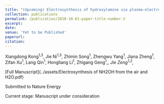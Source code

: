 ```yaml
---
title: "(Upcoming) Electrosynthesis of hydroxylamine via plasma-electrochemical cascade pathway using the air and water as raw materials"
collection: publications
permalink: /publication/2010-10-01-paper-title-number-2
excerpt: 
date: 
venue: 'Yet to be Published'
paperurl: 
citation: 
---
```

Xiangdong Kong<sup>1,3</sup>, Jie Ni<sup>1,3</sup>, Zhimin Song<sup>1</sup>, Zhengwu Yang<sup>1</sup>, Jiana Zheng<sup>1</sup>, Zifan Xu<sup>1</sup>, Lang Qin<sup>1</sup>, Hongliang Li<sup>1</sup>, Zhigang Geng<sup>1</sup>,*, Jie Zeng<sup>1,2</sup>,*

[Full Manuscript](../assets/Electrosynthesis of NH2OH from the air and H2O.pdf)

Submitted to Nature Energy

Current stage: Manuscript under consideration
